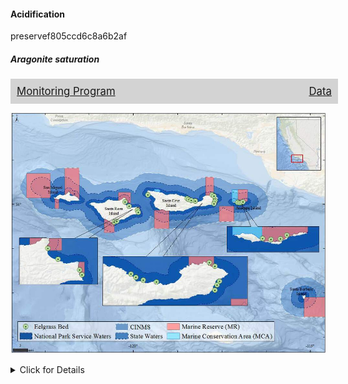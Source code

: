 

#### Acidification

preservef805ccd6c8a6b2af

##### Aragonite saturation

<div style="background:LightGrey; width:100%; display:table; font-size:120%; padding: 10px 10px 10px 10px; margin-bottom: 10px;"><div style="display:table-row"><div style="text-align:left; display:table-cell;"><a href="https://sanctuarysimon.org/dbtools/project-database/index.php?ID=100462" target="_blank"><i class="fa fa-clipboard-list"></i>
        Monitoring Program</a></div><div style="text-align:right; display:table-cell;"><a href="http://doi.org/10.13140/RG.2.1.3430.4085" target="_blank"><i class="fa fa-database"></i>
        Data</a></div></div></div>

![A figure showing the concentration of the mineral <span aria-describedby="tooltip33" tabindex="0" style="border-bottom: 1px dashed #000000; font-size:100%" id="tooltip33">aragonite</span> at different depths at Anacapa Island from 2007 to 2014. Figure credit: Etnoyer et al. 2015.](../img/cinms_cr/App.E.10.22.jpg)

<details>
  <summary>Click for Details</summary>
<span aria-describedby="tooltip32" tabindex="0" style="border-bottom: 1px dashed #000000; font-size:100%" id="tooltip32">Aragonite saturation</span>s are shown at 75 meters (m) (green), 150 m (blue) and 300 m (red) at Anacapa Island. As pH of seawater decreases (e.g., from the deposition of atmospheric CO2), the saturation state of <span aria-describedby="tooltip33" tabindex="0" style="border-bottom: 1px dashed #000000; font-size:100%" id="tooltip33">aragonite</span> (Ωarg) decreases. <span aria-describedby="tooltip33" tabindex="0" style="border-bottom: 1px dashed #000000; font-size:100%" id="tooltip33">Aragonite</span> undersaturation (Ωarg < 1) favors dissolution over calcification, making it harder for organisms to make and maintain their shells or skeletons in the case of corals. In coastal upwelling zones, such as the California Current, the <span aria-describedby="tooltip32" tabindex="0" style="border-bottom: 1px dashed #000000; font-size:100%" id="tooltip32">aragonite saturation</span> state and depth are variable and shallow, respectively. With <span aria-describedby="tooltip7" tabindex="0" style="border-bottom: 1px dashed #000000; font-size:100%" id="tooltip7">ocean acidification</span>, <span aria-describedby="tooltip32" tabindex="0" style="border-bottom: 1px dashed #000000; font-size:100%" id="tooltip32">aragonite saturation</span> depths have shoaled over the past three decades and are now typically around 200 m in the California Current (Turi et al. 2016). At the local scale at Anacapa Island, the <span aria-describedby="tooltip32" tabindex="0" style="border-bottom: 1px dashed #000000; font-size:100%" id="tooltip32">aragonite saturation</span> depth has hovered around 130 m over the past eight years. As strong of a shoaling trend as at the California Current scale has not been seen. Instead, the usual seasonal variation but relatively stable <span aria-describedby="tooltip32" tabindex="0" style="border-bottom: 1px dashed #000000; font-size:100%" id="tooltip32">aragonite saturation</span> states over time (no trend), particularly in deep water, have been seen. For more information, consult Figure App.E.10.29 in the [<span aria-describedby="tooltip26" tabindex="0" style="border-bottom: 1px dashed #000000; font-size:100%" id="tooltip26">CINMS</span> 2016 Condition Report](https://nmssanctuaries.blob.core.windows.net/sanctuaries-prod/media/docs/2016-condition-report-channel-islands-nms.pdf){target="_blank"}.</details>

 <script src="https://unpkg.com/@popperjs/core@2"></script><script src="https://unpkg.com/tippy.js@6"></script>

<script>tippy ("#tooltip7",{content: "a reduction in seawater pH, which causes the water to be more acidic. This chemical pathway is driven by excess cardon dioxide (CO2) being taken into the ocean from the atmosphere"});</script>
<script>tippy ("#tooltip26",{content: "Channel Islands National Marine Sanctuary"});</script>
<script>tippy ("#tooltip32",{content: "Aragonite saturation state is commonly used to track ocean acidification because it is a measure of carbonate ion concentration"});</script>
<script>tippy ("#tooltip33",{content: "a mineral consisting of calcium carbonate. Aragonite is one of the more soluble forms of calcium carbonate and is widely used by marine calcifiers (organisms with calcium carbonate structures)"});</script>

